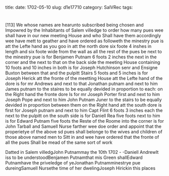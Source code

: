 title: 
date: 1702-05-10
slug: d1e17710
category: SalVRec
tags: 


<div markdown class="doc" id="d1e17710">


# 

[113] We whose names are hearunto subscribed being chosen and Impowred by the Inhabitants of Salem villedge to order how many pues wee shall have in our new meeting House and who Shall have them accordingly wee have mett to geather and have ordered as followeth the minestry pue is att the Lefte hand as you goo in att the north dore six foote 4 inshes in length and six foote wide from the wall as all the rest of the pues be next to the minestry pue is for Benjamen Putnam 6 foots 2 inches the next in the corner and the next to that on the back side the meeting House containing 10 foots and 10 inches in both is for Joseph Hutchinson senr and Ensigne Buxton between that and the pulpitt Stairs 5 foots and 5 inches is for Joseph Herick att the fronte of the meetting House att the Lefte hand of the dore is for mr Andrews and next to that Jonathan putnam and next to him James putnam to the staires to be equally devided in proportion to each: on the Right hand the fronte dore Is for mr Joseph Porter first and next to him Joseph Pope and next to him John Putnam Juner to the stairs to be equally devided in proportion between them on the Right hand att the south dore is first for Joseph putnam and next to him Capt Flint 6 foots 3 inches each the next to the pulpitt on the south side is for Daniell Rea five foots next to him is for Edward Putnam five foots the Reste of the Roome into the corner is for John Tarball and Samuell Nurse farther wee doe order and appoint that the properietye of the above sd pues shall belonge to the wives and children of those above named men to Sitt in and wee have ordered that the fronte of all the pues Shall be mead of the same sort of work

Datted in Salem villedgJohn Putnammay the 10th 1702 - -Daniell AndrewIt iss to be understoodBenjamen Putnamthat mis Green shallEdward Putnamhave the priveledge of yeJonathan Putnamminestrye pue dureingSamuell Nursethe time of her dwelingJoseph Hirickin this places
</div>